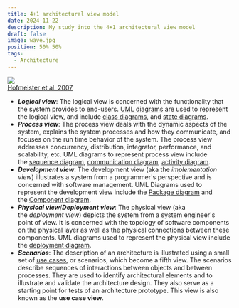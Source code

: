 ```yaml
---
title: 4+1 architectural view model
date: 2024-11-22
description: My study into the 4+1 architectural view model
draft: false
image: wave.jpg
position: 50% 50%
tags:
  - Architecture
---
```


<div class="caption-img-container">
  <div class="caption-img">
    <img src=/static/images/four_views.png />
    <figcaption> <a href="https://linkinghub.elsevier.com/retrieve/pii/S0164121206001634">Hofmeister et al. 2007</a></figcaption>
  </div>
</div>

- _**Logical view**_: The logical view is concerned with the functionality that the system provides to end-users. [UML diagrams](https://en.wikipedia.org/wiki/Unified_Modeling_Language "Unified Modeling Language") are used to represent the logical view, and include [class diagrams](https://en.wikipedia.org/wiki/Class_diagram "Class diagram"), and [state diagrams](https://en.wikipedia.org/wiki/State_diagram "State diagram").
- _**Process view**_: The process view deals with the dynamic aspects of the system, explains the system processes and how they communicate, and focuses on the run time behavior of the system. The process view addresses concurrency, distribution, integrator, performance, and scalability, etc. UML diagrams to represent process view include the [sequence diagram](https://en.wikipedia.org/wiki/Sequence_diagram "Sequence diagram"), [communication diagram](https://en.wikipedia.org/wiki/Communication_diagram "Communication diagram"), [activity diagram](https://en.wikipedia.org/wiki/Activity_diagram "Activity diagram").
- _**Development view**_: The development view (aka the _implementation view_) illustrates a system from a programmer's perspective and is concerned with software management. UML Diagrams used to represent the development view include the [Package diagram](https://en.wikipedia.org/wiki/Package_diagram "Package diagram") and the [Component diagram](https://en.wikipedia.org/wiki/Component_diagram "Component diagram").
- _**Physical view**_/_**Deployment view**_: The physical view (aka the _deployment view_) depicts the system from a system engineer's point of view. It is concerned with the topology of software components on the physical layer as well as the physical connections between these components. UML diagrams used to represent the physical view include the [deployment diagram](https://en.wikipedia.org/wiki/Deployment_diagram "Deployment diagram").
- _**Scenarios**_: The description of an architecture is illustrated using a small set of [use cases](https://en.wikipedia.org/wiki/Use_case "Use case"), or scenarios, which become a fifth view. The scenarios describe sequences of interactions between objects and between processes. They are used to identify architectural elements and to illustrate and validate the architecture design. They also serve as a starting point for tests of an architecture prototype. This view is also known as the **use case view**.

